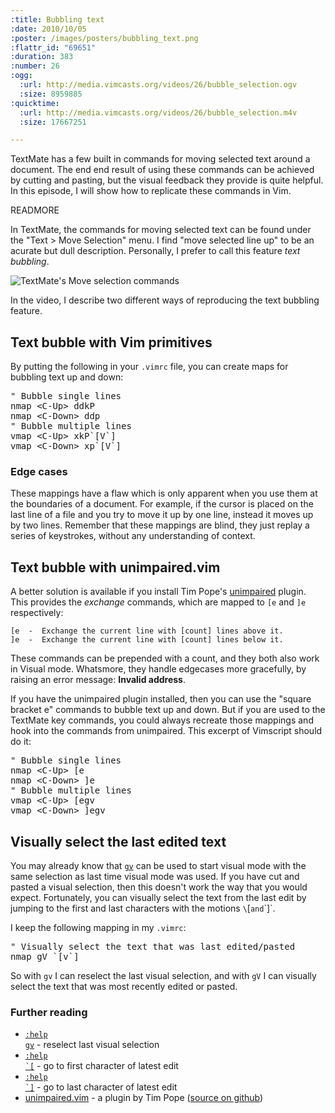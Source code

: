 ```yaml
--- 
:title: Bubbling text
:date: 2010/10/05
:poster: /images/posters/bubbling_text.png
:flattr_id: "69651"
:duration: 383
:number: 26
:ogg: 
  :url: http://media.vimcasts.org/videos/26/bubble_selection.ogv
  :size: 8959885
:quicktime: 
  :url: http://media.vimcasts.org/videos/26/bubble_selection.m4v
  :size: 17667251

---
```


TextMate has a few built in commands for moving selected text around a document. The end end result of using these commands can be achieved by cutting and pasting, but the visual feedback they provide is quite helpful. In this episode, I will show how to replicate these commands in Vim.

READMORE


In TextMate, the commands for moving selected text can be found under the "Text > Move Selection" menu. I find "move selected line up" to be an acurate but dull description. Personally, I prefer to call this feature *text bubbling*. 

![TextMate's Move selection commands](/images/blog/bubble-text.png)

In the video, I describe two different ways of reproducing the text bubbling feature.

## Text bubble with Vim primitives

By putting the following in your `.vimrc` file, you can create maps for bubbling text up and down:

<pre class="brush: vimscript">
&quot; Bubble single lines
nmap &lt;C-Up&gt; ddkP
nmap &lt;C-Down&gt; ddp
&quot; Bubble multiple lines
vmap &lt;C-Up&gt; xkP`[V`]
vmap &lt;C-Down&gt; xp`[V`]
</pre>

### Edge cases

These mappings have a flaw which is only apparent when you use them at the boundaries of a document. For example, if the cursor is placed on the last line of a file and you try to move it up by one line, instead it moves up by two lines. Remember that these mappings are blind, they just replay a series of keystrokes, without any understanding of context.

## Text bubble with unimpaired.vim

A better solution is available if you install Tim Pope's [unimpaired][pair] plugin. This provides the *exchange* commands, which are mapped to `[e` and `]e` respectively:

    [e  -  Exchange the current line with [count] lines above it.
    ]e  -  Exchange the current line with [count] lines below it.

These commands can be prepended with a count, and they both also work in Visual mode. Whatsmore, they handle edgecases more gracefully, by raising an error message: **Invalid address**.

If you have the unimpaired plugin installed, then you can use the "square bracket e" commands to bubble text up and down. But if you are used to the TextMate key commands, you could always recreate those mappings and hook into the commands from unimpaired. This excerpt of Vimscript should do it:

<pre class="brush: vimscript">
&quot; Bubble single lines
nmap &lt;C-Up&gt; [e
nmap &lt;C-Down&gt; ]e
&quot; Bubble multiple lines
vmap &lt;C-Up&gt; [egv
vmap &lt;C-Down&gt; ]egv
</pre>

## Visually select the last edited text

You may already know that [`gv`][reselect] can be used to start visual mode with the same selection as last time visual mode was used. If you have cut and pasted a visual selection, then this doesn't work the way that you would expect. Fortunately, you can visually select the text from the last edit by jumping to the first and last characters with the motions `\`[` and `\`]`.

I keep the following mapping in my `.vimrc`:

<pre class="brush: vimscript">
" Visually select the text that was last edited/pasted
nmap gV `[v`]
</pre>

So with `gv` I can reselect the last visual selection, and with `gV` I can visually select the text that was most recently edited or pasted.

### Further reading

* <a href="http://vimdoc.sourceforge.net/htmldoc/visual.html#gv"><code>:help gv</code></a> - reselect last visual selection
* <a href="http://vimdoc.sourceforge.net/htmldoc/motion.html#'["><code>:help \`[</code></a> - go to first character of latest edit
* <a href="http://vimdoc.sourceforge.net/htmldoc/motion.html#']"><code>:help \`]</code></a> - go to last character of latest edit
* [unimpaired.vim][pair] - a plugin by Tim Pope ([source on github][pair_repo])

[pair]: http://www.vim.org/scripts/script.php?script_id=1590
[pair_repo]: http://github.com/tpope/vim-unimpaired
[edit_first]: http://vimdoc.sourceforge.net/htmldoc/motion.html#'[
[edit_last]: http://vimdoc.sourceforge.net/htmldoc/motion.html#']
[reselect]: http://vimdoc.sourceforge.net/htmldoc/visual.html#gv

